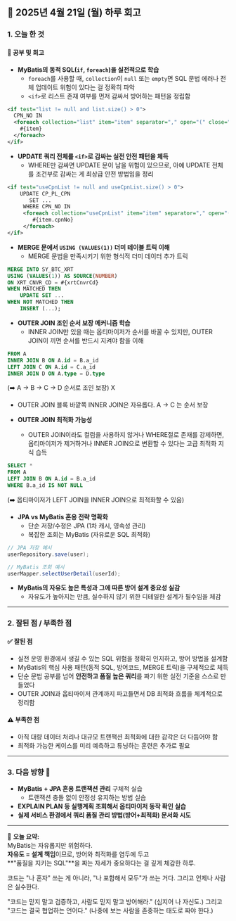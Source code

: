 ## 📅 2025년 4월 21일 (월) 하루 회고

### 1. 오늘 한 것

#### 📘 공부 및 회고
- **MyBatis의 동적 SQL(`if`, `foreach`)을 실전적으로 학습**
  - `foreach`를 사용할 때, `collection`이 `null` 또는 `empty`면 SQL 문법 에러나 전체 업데이트 위험이 있다는 걸 정확히 파악
  - `<if>`로 리스트 존재 여부를 먼저 감싸서 방어하는 패턴을 정립함

```xml
<if test="list != null and list.size() > 0">
  CPN_NO IN
  <foreach collection="list" item="item" separator="," open="(" close=")">
    #{item}
  </foreach>
</if>
```

- **UPDATE 쿼리 전체를 `<if>`로 감싸는 실전 안전 패턴을 체득**
  - WHERE만 감싸면 UPDATE 문이 남을 위험이 있으므로, 아예 UPDATE 전체를 조건부로 감싸는 게 최상급 안전 방법임을 정리

```xml
<if test="useCpnList != null and useCpnList.size() > 0">
    UPDATE CP_PL_CPN
       SET ...
     WHERE CPN_NO IN
     <foreach collection="useCpnList" item="item" separator="," open="(" close=")">
        #{item.cpnNo}
     </foreach>
</if>
```

- **MERGE 문에서 `USING (VALUES(1))` 더미 테이블 트릭 이해**
  - MERGE 문법을 만족시키기 위한 형식적 더미 데이터 추가 트릭

```sql
MERGE INTO SY_BTC_XRT
USING (VALUES(1)) AS SOURCE(NUMBER)
ON XRT_CNVR_CD = #{xrtCnvrCd}
WHEN MATCHED THEN
    UPDATE SET ...
WHEN NOT MATCHED THEN
    INSERT (...);
```

- **OUTER JOIN 조인 순서 보장 메커니즘 학습**
  - INNER JOIN만 있을 때는 옵티마이저가 순서를 바꿀 수 있지만, OUTER JOIN이 끼면 순서를 반드시 지켜야 함을 이해

```sql
FROM A
INNER JOIN B ON A.id = B.a_id
LEFT JOIN C ON A.id = C.a_id
INNER JOIN D ON A.type = D.type
```
(➡️ A → B → C → D 순서로 조인 보장) X
- OUTER JOIN 블록 바깥쪽 INNER JOIN은 자유롭다. A → C 는 순서 보장

- **OUTER JOIN 최적화 가능성**
  - OUTER JOIN이라도 컬럼을 사용하지 않거나 WHERE절로 존재를 강제하면, 옵티마이저가 제거하거나 INNER JOIN으로 변환할 수 있다는 고급 최적화 지식 습득

```sql
SELECT *
FROM A
LEFT JOIN B ON A.id = B.a_id
WHERE B.a_id IS NOT NULL
```
(➡️ 옵티마이저가 LEFT JOIN을 INNER JOIN으로 최적화할 수 있음)

- **JPA vs MyBatis 혼용 전략 명확화**
  - 단순 저장/수정은 JPA (1차 캐시, 영속성 관리)
  - 복잡한 조회는 MyBatis (자유로운 SQL 최적화)

```java
// JPA 저장 예시
userRepository.save(user);

// MyBatis 조회 예시
userMapper.selectUserDetail(userId);
```

- **MyBatis의 자유도 높은 특성과 그에 따른 방어 설계 중요성 실감**
  - 자유도가 높아지는 만큼, 실수하지 않기 위한 디테일한 설계가 필수임을 체감

---

### 2. 잘된 점 / 부족한 점

#### ✅ 잘된 점
- 실전 운영 환경에서 생길 수 있는 SQL 위험을 정확히 인지하고, 방어 방법을 설계함
- MyBatis의 핵심 사용 패턴(동적 SQL, 방어코드, MERGE 트릭)을 구체적으로 체득
- 단순 문법 공부를 넘어 **안전하고 품질 높은 쿼리**를 짜기 위한 실전 기준을 스스로 만들었다
- OUTER JOIN과 옵티마이저 관계까지 파고들면서 DB 최적화 흐름을 체계적으로 정리함

#### ⚠️ 부족한 점
- 아직 대량 데이터 처리나 대규모 트랜잭션 최적화에 대한 감각은 더 다듬어야 함
- 최적화 가능한 케이스를 미리 예측하고 튜닝하는 훈련은 추가로 필요

---

### 3. 다음 방향 🎯
- **MyBatis + JPA 혼용 트랜잭션 관리** 구체적 실습
  - 트랜잭션 충돌 없이 안정성 유지하는 방법 실습
- **EXPLAIN PLAN 등 실행계획 조회해서 옵티마이저 동작 확인 실습**
- **실제 서비스 환경에서 쿼리 품질 관리 방법(방어+최적화) 문서화 시도**

---

💬 **오늘 요약:**  
MyBatis는 자유롭지만 위험하다.  
**자유도 = 설계 책임**이므로, 방어와 최적화를 염두에 두고  
**"품질을 지키는 SQL"**을 짜는 자세가 중요하다는 걸 깊게 체감한 하루.

코드는 "나 혼자" 쓰는 게 아니라, "나 포함해서 모두"가 쓰는 거다.
그리고 언제나 사람은 실수한다.

"코드는 믿지 말고 검증하고, 사람도 믿지 말고 방어해라."
(심지어 나 자신도.)
그리고
"코드는 결국 협업하는 언어다."
(나중에 보는 사람을 존중하는 태도로 짜야 한다.)
